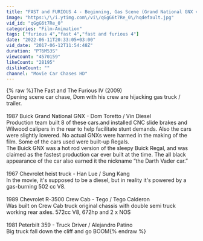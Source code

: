 ```yaml
---
title: "FAST and FURIOUS 4 - Beginning, Gas Scene (Grand National GNX vs Gas Truck) #1080HD"
image: "https:\/\/i.ytimg.com\/vi\/qGgG6t7Re_0\/hqdefault.jpg"
vid_id: "qGgG6t7Re_0"
categories: "Film-Animation"
tags: ["furious 4","fast 4","fast and furious 4"]
date: "2022-06-11T20:33:05+03:00"
vid_date: "2017-06-12T11:54:48Z"
duration: "PT6M53S"
viewcount: "4570159"
likeCount: "28195"
dislikeCount: ""
channel: "Movie Car Chases HD"
---
```

{% raw %}The Fast and The Furious IV (2009)<br />Opening scene car chase, Dom with his crew are hijacking gas truck / trailer.<br /><br />1987 Buick Grand National GNX - Dom Toretto / Vin Diesel<br />Production team built 8 of these cars.and installed CNC slide brakes and Wilwood calipers in the rear to help facilitate stunt demands. Also the cars were slightly lowered. No actual GNXs were harmed in the making of the film. Some of the cars used were built-up Regals.<br />The Buick GNX was a hot rod version of the sleepy Buick Regal, and was claimed as the fastest production car ever built at the time. The all black appearance of the car also earned it the nickname “the Darth Vader car.”<br /><br />1967 Chevrolet heist truck - Han Lue / Sung Kang<br />In the movie, it's supposed to be a diesel, but in reality it's powered by a gas-burning 502 cc V8.<br /><br />1989 Chevrolet R-3500 Crew Cab - Tego / Tego Calderon<br />Was built on Crew Cab truck original chassis with double semi truck working rear axles. 572cc V8, 672hp and 2 x NOS<br /><br />1981 Peterbilt 359 - Truck Driver / Alejandro Patino<br />Big truck fall down the cliff and go BOOM{% endraw %}
